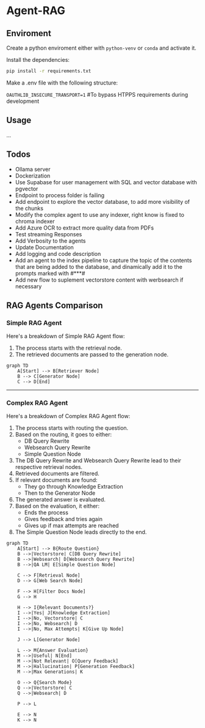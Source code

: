 # Agent-RAG

## Enviroment

Create a python enviroment either with `python-venv` or `conda` and activate it.

Install the dependencies:

```bash
pip install -r requirements.txt
```

Make a .env file with the following structure:

`OAUTHLIB_INSECURE_TRANSPORT=1` #To bypass HTPPS requirements during development

## Usage
...

## Todos
- Ollama server
- Dockerization
- Use Supabase for user management with SQL and vector database with pgvector
- Endpoint to process folder is failing
- Add endpoint to explore the vector database, to add more visibility of the chunks
- Modify the complex agent to use any indexer, right know is fixed to chroma indexer
- Add Azure OCR to extract more quality data from PDFs
- Test streaming Responses
- Add Verbosity to the agents
- Update Documentation
- Add logging and code description
- Add an agent to the index pipeline to capture the topic of the contents that are being added to the database, and dinamically add it to the prompts marked with #***#
- Add new flow to suplement vectorstore content with werbsearch if necessary


## RAG Agents Comparison

### Simple RAG Agent

Here's a breakdown of Simple RAG Agent flow:

1. The process starts with the retrieval node.
2. The retrieved documents are passed to the generation node.

```mermaid
graph TD
    A[Start] --> B[Retriever Node]
    B --> C[Generator Node]
    C --> D[End]
```

---

### Complex RAG Agent

Here's a breakdown of Complex RAG Agent flow:

1. The process starts with routing the question.
2. Based on the routing, it goes to either:
   - DB Query Rewrite
   - Websearch Query Rewrite
   - Simple Question Node
3. The DB Query Rewrite and Websearch Query Rewrite lead to their respective retrieval nodes.
4. Retrieved documents are filtered.
5. If relevant documents are found:
   - They go through Knowledge Extraction
   - Then to the Generator Node
6. The generated answer is evaluated.
7. Based on the evaluation, it either:
   - Ends the process
   - Gives feedback and tries again
   - Gives up if max attempts are reached
8. The Simple Question Node leads directly to the end.

```mermaid
graph TD
    A[Start] --> B{Route Question}
    B -->|Vectorstore| C[DB Query Rewrite]
    B -->|Websearch| D[Websearch Query Rewrite]
    B -->|QA LM| E[Simple Question Node]
    
    C --> F[Retrieval Node]
    D --> G[Web Search Node]
    
    F --> H[Filter Docs Node]
    G --> H
    
    H --> I{Relevant Documents?}
    I -->|Yes| J[Knowledge Extraction]
    I -->|No, Vectorstore| C
    I -->|No, Websearch| D
    I -->|No, Max Attempts| K[Give Up Node]
    
    J --> L[Generator Node]
    
    L --> M{Answer Evaluation}
    M -->|Useful| N[End]
    M -->|Not Relevant| O[Query Feedback]
    M -->|Hallucination| P[Generation Feedback]
    M -->|Max Generations| K
    
    O --> Q{Search Mode}
    Q -->|Vectorstore| C
    Q -->|Websearch| D
    
    P --> L
    
    E --> N
    K --> N
```